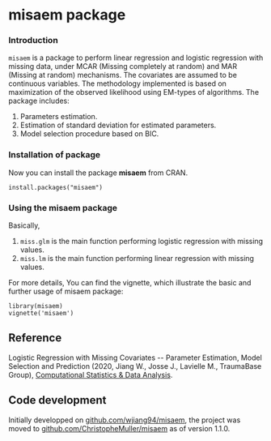 # misaem package

### Introduction

`misaem` is a package to perform linear regression and logistic regression with missing data, under MCAR (Missing completely at random) and MAR (Missing at random) mechanisms. The covariates are assumed to be continuous variables. The methodology implemented is based on maximization of the observed likelihood using EM-types of algorithms. The package includes:

1. Parameters estimation.
2. Estimation of standard deviation for estimated parameters.
3. Model selection procedure based on BIC. 

### Installation of package 
Now you can install the package **misaem** from CRAN. 
```{r}
install.packages("misaem")
 ```
### Using the misaem package
Basically,

1. `miss.glm` is the main function performing logistic regression with missing values.
2. `miss.lm` is the main function performing linear regression with missing values.

For more details, You can find the vignette, which illustrate the basic and further usage of misaem package:
```{r}
library(misaem)
vignette('misaem')
 ```

## Reference 
Logistic Regression with Missing Covariates
-- Parameter Estimation, Model Selection
and Prediction (2020, Jiang W., Josse J., Lavielle M., TraumaBase Group), [Computational Statistics & Data Analysis](https://doi.org/10.1016/j.csda.2019.106907).


## Code development

Initially developped on [github.com/wjiang94/misaem](https://github.com/wjiang94/misaem), the project was moved to [github.com/ChristopheMuller/misaem](https://github.com/ChristopheMuller/misaem) as of version 1.1.0.
